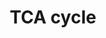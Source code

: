 ---
annotations:
- id: PW:0000026
  parent: classic metabolic pathway
  type: Pathway Ontology
  value: citric acid cycle pathway
authors:
- Kdahlquist
- MaintBot
- AlexanderPico
- Khanspers
- Thomas
- Ddigles
- Egonw
- Mkutmon
- DeSl
- Eweitz
- Larsgw
description: Based on Glycolysis and Gluconeogenesis Pathways at SGD and on Kruckeberg,
  AL and Dickinson, JR (2004) Carbon Metabolism in The Metabolism and Molecular Physiology
  of Saccharomyces cerevisiae, Dickinson, JR and Schweizer, M, eds, CRC Press.
last-edited: 2023-11-09
organisms:
- Saccharomyces cerevisiae
redirect_from:
- /index.php/Pathway:WP490
- /instance/WP490
- /instance/WP490_r127618
revision: r127618
schema-jsonld:
- '@context': https://schema.org/
  '@id': https://wikipathways.github.io/pathways/WP490.html
  '@type': Dataset
  creator:
    '@type': Organization
    name: WikiPathways
  description: Based on Glycolysis and Gluconeogenesis Pathways at SGD and on Kruckeberg,
    AL and Dickinson, JR (2004) Carbon Metabolism in The Metabolism and Molecular
    Physiology of Saccharomyces cerevisiae, Dickinson, JR and Schweizer, M, eds, CRC
    Press.
  keywords:
  - ACO1
  - ACO2
  - Acetyl-CoA
  - CIT1
  - CIT2
  - CIT3
  - Citrate
  - DAL7
  - FUM1
  - Fumarate
  - Glyoxylate
  - ICL1
  - IDH1
  - IDH2
  - IDP1
  - IDP2
  - Isocitrate
  - KGD1
  - KGD2
  - LAT1
  - LPD1
  - LSC1
  - LSC2
  - MAE1
  - MDH1
  - MDH2
  - MDH3
  - MLS1
  - Malate
  - Oxaloacetate
  - PDA1
  - PDB1
  - PDX1
  - PYC1
  - PYC2
  - Pyruvate
  - SDH1
  - SDH2
  - SDH3
  - SDH4
  - Succinate
  - Succinyl-CoA
  - alpha-ketoglutarate
  license: CC0
  name: TCA cycle
seo: CreativeWork
title: TCA cycle
wpid: WP490
---